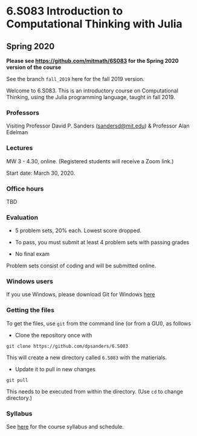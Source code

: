 # 6.S083  Introduction to Computational Thinking with Julia

## Spring 2020

**Please see https://github.com/mitmath/6S083 for the Spring 2020 version of the course**

See the branch `fall_2019` here for the fall 2019 version.

Welcome to 6.S083. This is an introductory course on Computational Thinking, using the Julia programming language, taught in fall 2019.

### Professors
Visiting Professor David P. Sanders ([sandersd@mit.edu](mailto:sandersd@mit.edu)) & Professor Alan Edelman

### Lectures
MW 3 - 4.30, online. (Registered students will receive a Zoom link.)

Start date: March 30, 2020.

### Office hours
TBD

### Evaluation

*   5 problem sets, 20% each. Lowest score dropped.

*   To pass, you must submit at least 4 problem sets with passing grades

*   No final exam

Problem sets consist of coding and will be submitted online.



### Windows users 

If you use Windows, please download Git for Windows [here](https://gitforwindows.org)

### Getting the files

To get the files, use `git` from the command line (or from a GUI), as follows

- Clone the repository once with 
```
git clone https://github.com/dpsanders/6.S083
```
This will create a new directory called `6.S083` with the matierials.


- Update it to pull in new changes 
```
git pull
```
This needs to be executed from within the directory. (Use `cd` to change directory.)

### Syllabus
See [here](syllabus.md) for the course syllabus and schedule.
